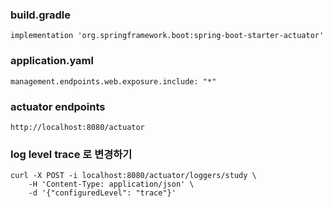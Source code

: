 ### build.gradle
    implementation 'org.springframework.boot:spring-boot-starter-actuator'

### application.yaml
    management.endpoints.web.exposure.include: "*"

### actuator endpoints
    http://localhost:8080/actuator

### log level trace 로 변경하기
    curl -X POST -i localhost:8080/actuator/loggers/study \
        -H 'Content-Type: application/json' \
        -d '{"configuredLevel": "trace"}'
